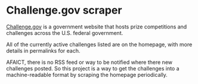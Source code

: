 # Challenge.gov scraper

[Challenge.gov](https://www.challenge.gov/) is a government website that hosts
prize competitions and challenges across the U.S. federal government.

All of the currently active challenges listed are on the homepage, with more
details in permalinks for each.

AFAICT, there is no RSS feed or way to be notified where there new challenges
posted. So this project is a way to get the challenges into a machine-readable
format by scraping the homepage periodically.
